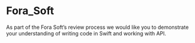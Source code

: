 # Fora_Soft
As part of the Fora Soft’s review process we would like you to demonstrate your understanding of writing code in Swift and working with API.
